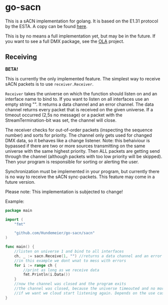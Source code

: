 # go-sacn
This is a sACN implementation for golang. It is based on the E1.31 protocol by the ESTA. 
A copy can be found [here][e1.31].

This is by no means a full implementation yet, but may be in the future.
If you want to see a full DMX package, see the 
[OLA](http://opendmx.net/index.php/Open_Lighting_Architecture) project.

## Receiving
**BETA!**

This is currently the only implemented feature. The simplest way to receive sACN packets is 
to use `receiver.Receiver`.

`Receiver` takes the universe on which the function should listen on and an interface name to bind to.
If you want to listen on all interfaces use an empty string "". 
It returns a data channel and an error channel.
The data channel returns every packet that is received on the given universe. If a timeout occurred 
(2,5s no message) or a packet with the StreamTermination-bit was set, the channel will close.

The receiver checks for out-of-order packets (inspecting the sequence number) and sorts for priority.
The channel only gets used for changed DMX data, so it behaves like a change listener.
Note: this behaiviour is bypassed if there are two or more sources transmitting on the same universe 
with the same highest priority. Then ALL packets are getting send through the channel (although 
packets with too low priority will be skipped). Then your program is responsible for sorting or 
alerting the user.

Synchronization must be implemented in your program, but currently there is no way to receive
the sACN sync-packets. This feature may come in a future version.

Please note: This implementation is subjected to change!

Example:
``` go
package main

import (
	"fmt"

	"github.com/Hundemeier/go-sacn/sacn"
)

func main() {
	//listen on universe 1 and bind to all interfaces
	ch, _ := sacn.Receive(1, "") //returns a data channel and an error channel
	//in this example we dont wnat to mess with errors
	for i := range ch {
		//print as long as we receive data
		fmt.Println(i.Data())
	}
	//now the channel was closed and the program exits
	//the channel was closed, because the universe timeouted and no more data was received
	//if we want we cloud start listening again. Depends on the use case
}
```

[e1.31]: http://tsp.esta.org/tsp/documents/docs/E1-31-2016.pdf